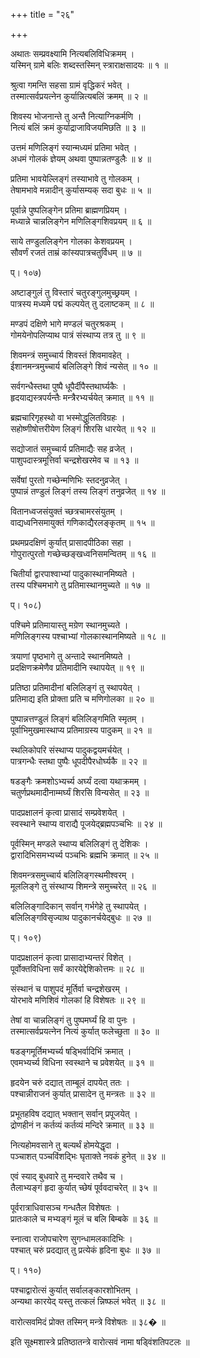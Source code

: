 +++
title = "२६"

+++
  
अथातः सम्प्रवक्ष्यामि नित्यबलिविधिक्रमम् ।  
यस्मिन् ग्रामे बलिः शब्दस्तस्मिन् स्त्राराक्षसादयः ॥ १ ॥  
  
श्रुत्वा गमन्ति सहसा ग्रामं वृद्धिकरं भवेत् ।  
तस्मात्सर्वप्रयत्नेन कुर्यान्नित्यबलिं क्रमम् ॥ २ ॥  
  
शिवस्य भोजनान्ते तु अन्तै नित्याग्निकर्मणि ।  
नित्यं बलिं क्रमं कुर्याद्राजाविजयमिछति ॥ ३ ॥  
  
उत्तमं मणिलिङ्गं स्यान्मध्यमं प्रतिमा भवेत् ।  
अधमं गोलकं ज्ञेयम् अथवा पुष्पान्नतण्डुलैः ॥ ४ ॥  
  
प्रतिमा भावयेल्लिङ्गं तस्याभावे तु गोलकम् ।  
तेषामभावे मन्नादीन् कुर्यासम्यक् सदा बुधः ॥ ५ ॥  
  
पूर्वान्ने पुष्पलिङ्गेन प्रतिमा ब्राह्मणप्रियम् ।  
मध्यान्ने चान्नलिङ्गेन मणिलिङ्गशिवप्रयम् ॥ ६ ॥  
  
साये तण्डुललिङ्गेन गोलका केशवप्रयम् ।  
सौवर्णं रजतं ताम्रं कांस्यपात्रचतुर्विधम् ॥ ७ ॥  
  
प्। १०७)  
  
अष्टाङ्गुलं तु विस्तारं चतुरङ्गुलमुच्छ्रयम् ।  
पात्रस्य मध्यमे पद्मं कल्पयेत् तु दलाष्टकम् ॥ ८ ॥  
  
मण्डपं दक्षिणे भागे मण्डलं चतुरश्रकम् ।  
गोमयेनोपलिप्याथ पात्रं संस्थाप्य तत्र तु ॥ ९ ॥  
  
शिवमन्त्रं समुच्चार्य शिवस्तं शिवमावहेत् ।  
ईशानमन्त्रमुच्चार्य बलिलिङ्गे शिवं न्यसेत् ॥ १० ॥  
  
सर्वगन्धैस्तथा पुष्पै धूपैर्दीपैस्तथार्घ्यकैः ।  
हृदयाद्यस्त्रपर्यन्तैः मन्त्रैरभ्यर्चयेत् क्रमात् ॥ ११ ॥  
  
ब्रह्मचारिगृहस्थो वा भस्मोद्धुलितविग्रहः ।  
सहोष्णीषोत्तरीयेण लिङ्गं शिरसि धारयेत् ॥ १२ ॥  
  
सद्योजातं समुच्चार्य प्रतिमाद्यैः सह व्रजेत् ।  
पाशुपदास्त्रमूत्तिर्वा चन्द्रशेखरमेव च ॥ १३ ॥  
  
सर्वेषां पुरतो गच्छेन्मणिभिः स्तदनुव्रजेत् ।  
पुष्पान्नं तण्डुलं लिङ्गं तस्य लिङ्गं तनुव्रजेत् ॥ १४ ॥  
  
वितानध्वजसंयुक्तं च्छत्रचामरसंयुतम् ।  
वाद्यध्वनिसमायुक्तं गणिकाद्यैरलङ्कृतम् ॥ १५ ॥  
  
प्रथमप्रदक्षिणं कुर्यात् प्रासादपीठिका सहा ।  
गोपुरात्पुरतो गच्छेच्छङ्खध्वनिसमन्वितम् ॥ १६ ॥  
  
चितीर्या द्वारपाश्वाभ्यां पादुकास्थानमिष्यते ।  
तस्य पश्चिमभागे तु प्रतिमास्थानमुच्यते ॥ १७ ॥  
  
प्। १०८)  
  
पश्चिमे प्रतिमायास्तु मग्रेण स्थानमुच्यते ।  
मणिलिङ्गस्य पश्चाभ्यां गोलकास्थानमिष्यते ॥ १८ ॥  
  
त्रयाणां पृष्ठभागे तु अन्तादे स्थानमिष्यते ।  
प्रदक्षिणक्रमेणैव प्रतिमादीनि स्थापयेत् ॥ १९ ॥  
  
प्रतिष्ठा प्रतिमादीनां बलिलिङ्गं तु स्थापयेत् ।  
प्रतिमाद्य इति प्रोक्ता प्रति च मणिगोलका ॥ २० ॥  
  
पुष्पान्नत्तण्डुलं लिङ्गं बलिलिङ्गमिति स्मृतम् ।  
पूर्वाभिमुखमास्थाप्य प्रतिमाग्रस्य पादुकम् ॥ २१ ॥  
  
स्थलिकोपरि संस्थाप्य पादुकद्वयमर्चयेत् ।  
पात्रगन्धैः स्तथा पुष्पैः धूपदीपैरधोर्घ्यकै ॥ २२ ॥  
  
षडङ्गैः क्रमशोऽभ्यर्च्य अर्घ्यं दत्वा यथाक्रमम् ।  
चतुर्णप्रथमादीनाम्मर्घ्यं शिरसि विन्यसेत् ॥ २३ ॥  
  
पादप्रक्षालनं कृत्वा प्रासादं सम्प्रवेशयेत् ।  
स्वस्थाने स्थाप्य वाराद्यै पूजयेद्ब्रह्मपञ्चभिः ॥ २४ ॥  
  
पूर्वस्मिन् मण्डले स्थाप्य बलिलिङ्गं तु देशिकः ।  
द्वारादिभिसमभ्यर्च्य पञ्चभिः ब्रह्मभि क्रमात् ॥ २५ ॥  
  
शिवमन्त्रसमुच्चार्य बलिलिङ्गस्थमीश्वरम् ।  
मूललिङ्गे तु संस्थाप्य शिमन्त्रे समुच्चरेत् ॥ २६ ॥  
  
बलिलिङ्गादिकान् सर्वान् गर्भगेहे तु स्थापयेत् ।  
बलिलिङ्गविसृज्याथ पादुकानर्चयेद्बुधः ॥ २७ ॥  
  
प्। १०९)  
  
पादप्रक्षालनं कृत्वा प्रासादाभ्यन्तरं विशेत् ।  
पूर्वोक्तविधिना सर्वं कारयेद्देशिकोत्तमः ॥ २८ ॥  
  
संस्थानं च पाशुपदं मूर्तिर्वा चन्द्रशेखरम् ।  
योरभावे मणिशिवं गोलकां हि विशेषतः ॥ २९ ॥  
  
तेषां वा चान्नलिङ्गं तु पुष्पमर्घ्यं हि वा पुनः ।  
तस्मात्सर्वप्रयत्नेन नित्यं कुर्यात् फलेच्छुता ॥ ३० ॥  
  
षडङ्गमूर्तिमभ्यर्च्य षड्भिर्वादिभिं क्रमात् ।  
एवमभ्यर्च्य विधिना स्वस्थाने च प्रवेशयेत् ॥ ३१ ॥  
  
हृदयेन चरुं दद्यात् ताम्बूलं दापयेत् ततः ।  
पश्चान्नीराजनं कुर्यात् प्रासादेन तु मन्त्रतः ॥ ३२ ॥  
  
प्रभूतहविष दद्यात् भक्तान् सर्वान् प्रपूजयेत् ।  
द्रोणहीनं न कर्तव्यं कर्तव्यं मन्दिरे क्रमात् ॥ ३३ ॥  
  
नित्यहोमवसाने तु बल्यर्थं होमयेद्धृदा ।  
पञ्चाशत् पञ्चविंशद्भिः घृताक्ते नवकं हुनेत् ॥ ३४ ॥  
  
एवं स्याद् बुधवारे तु मन्दवारे तथैव च ।  
तैलाभ्यङ्गं हृदा कुर्यात् च्छेषं पूर्ववदाचरेत् ॥ ३५ ॥  
  
पूर्वरात्राधिवासञ्च गन्धतैल विशेषतः ।  
प्रातःकाले च मभ्यङ्गं मूलं च बलि बिम्बके ॥ ३६ ॥  
  
स्नात्वा राजोपचारेण सुगन्धामलकादिभिः ।  
पश्चात् चरुं प्रदद्यात् तु प्रत्येकं हृदिना बुधः ॥ ३७ ॥  
  
प्। ११०)  
  
पश्चाद्वारोत्सं कुर्यात् सर्वालङ्कारशोभितम् ।  
अन्यथा कारयेद् यस्तु तत्कलं न्निष्फलं भवेत् ॥ ३८ ॥  
  
वारोत्सवमिदं प्रोक्त तस्मिन् मन्त्रे विशेषतः ॥ ३८� ॥  
  
इति सूक्ष्मशास्त्रे प्रतिष्ठातन्त्रे वारोत्सवं नामा षड्विंशतिपटलः ॥   
